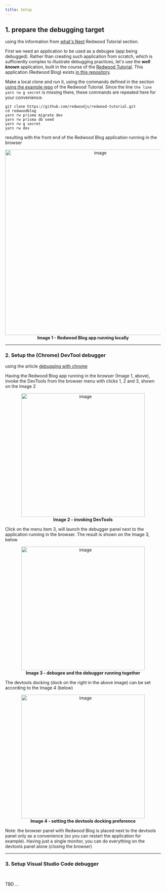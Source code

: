 ```yaml
---
title: Setup
---
```


## 1. prepare the debugging target

using the information from [what's Next](https://redwoodjs.com/docs/tutorial/intermission#whats-next) Redwood Tutorial section.

First we need an application to be used as a debugee (app being debugged). Rather than creating such application from scratch, which is sufficiently complex to illustrate debugging practices, let's use the **_well known_** application, built in the course of the [Redwood Tutorial](https://redwoodjs.com/docs/tutorial/foreword). This application (Redwood Blog) exists [in this repository](https://github.com/redwoodjs/redwood-tutorial).

Make a local clone and run it, using the commands defined in the section [using the example repo](https://redwoodjs.com/docs/tutorial/intermission#using-the-example-repo-recommended) of the Redwood Tutorial. Since the line `the line yarn rw g secret` is missing there, these commands are repeated here for your convenience.

```
git clone https://github.com/redwoodjs/redwood-tutorial.git
cd redwoodblog
yarn rw prisma migrate dev
yarn rw prisma db seed
yarn rw g secret
yarn rw dev
```
resulting with the front end of the Redwood Blog application running in the browser

<p align="center">
<img width="600" alt="image" src="https://user-images.githubusercontent.com/2712405/166114124-54b0daa6-130d-49d2-997a-f0cb814e158b.png"/>
<br/>
<b>Image 1 - Redwood Blog app running locally</b>
</p>

---

### 2. Setup the (Chrome) DevTool debugger
using the article [debugging with chrome](https://javascript.info/debugging-chrome)

Having the Redwood Blog app running in the browser (Image 1, above), invoke the DevTools from the browser menu with clicks 1, 2 and 3, shown on the Image 2

<p align="center">
<img width="400" alt="image" src="https://user-images.githubusercontent.com/2712405/169717010-ad5fa99d-12a1-4e66-96eb-23df3c106398.png"/>
<br/>
<b>Image 2 - invoking DevTools</b>
</p>

Click on the menu item 3, will launch the debugger panel next to the application running in the browser. The result is shown on the Image 3, below

<p align="center">
<img width="400" alt="image" src="https://user-images.githubusercontent.com/2712405/169717426-4d5be0ec-97af-45e3-8c5f-771ca564530a.png"/>
<br/>
<b>Image 3 - debugee and the debugger running together</b>

</p>

The devtools docking (dock on the right in the above image) can be set according to the Image 4 (below)

<p align="center">
<img width="400" alt="image" src="https://user-images.githubusercontent.com/2712405/169717749-aadc382e-946c-4b7d-9163-9e39c29af5d5.png"/>
<br/>
<b>Image 4 - setting the devtools docking preference</b>
<br/>
</p>

Note: the browser panel with Redwood Blog is placed next to the devtools panel only as a convenience (so you can restart the application for example). Having just a single monitor, you can do everything on the devtools panel alone (closing the browser)

---

### 3. Setup Visual Studio Code debugger

<br/>

TBD ...